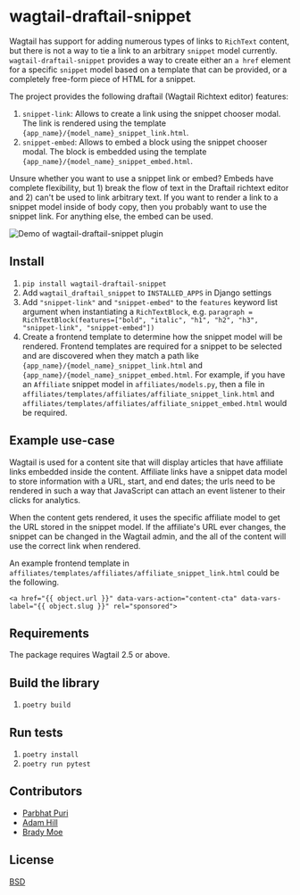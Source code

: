 # wagtail-draftail-snippet

Wagtail has support for adding numerous types of links to `RichText` content, but there is not a way to tie a link to an arbitrary `snippet` model currently. `wagtail-draftail-snippet` provides a way to create either an `a href` element for a specific `snippet` model based on a template that can be provided, or a completely free-form piece of HTML for a snippet.

The project provides the following draftail (Wagtail Richtext editor) features:

1. `snippet-link`: Allows to create a link using the snippet chooser modal. The link is rendered using the template `{app_name}/{model_name}_snippet_link.html`.
1. `snippet-embed`: Allows to embed a block using the snippet chooser modal. The block is embedded using the template `{app_name}/{model_name}_snippet_embed.html`.

Unsure whether you want to use a snippet link or embed? Embeds have complete flexibility, but 1) break the flow of text in the Draftail richtext editor and 2) can't be used to link arbitrary text. If you want to render a link to a snippet model inside of body copy, then you probably want to use the snippet link. For anything else, the embed can be used.

![Demo of wagtail-draftail-snippet plugin](draftail-snippet-demo.gif)

## Install

1. `pip install wagtail-draftail-snippet`
1. Add `wagtail_draftail_snippet` to `INSTALLED_APPS` in Django settings
1. Add `"snippet-link"` and `"snippet-embed"` to the `features` keyword list argument when instantiating a `RichTextBlock`, e.g. `paragraph = RichTextBlock(features=["bold", "italic", "h1", "h2", "h3", "snippet-link", "snippet-embed"])`
1. Create a frontend template to determine how the snippet model will be rendered. Frontend templates are required for a snippet to be selected and are discovered when they match a path like `{app_name}/{model_name}_snippet_link.html` and `{app_name}/{model_name}_snippet_embed.html`. For example, if you have an `Affiliate` snippet model in `affiliates/models.py`, then a file in `affiliates/templates/affiliates/affiliate_snippet_link.html` and `affiliates/templates/affiliates/affiliate_snippet_embed.html` would be required.

## Example use-case

Wagtail is used for a content site that will display articles that have affiliate links embedded inside the content. Affiliate links have a snippet data model to store information with a URL, start, and end dates; the urls need to be rendered in such a way that JavaScript can attach an event listener to their clicks for analytics.

When the content gets rendered, it uses the specific affiliate model to get the URL stored in the snippet model. If the affiliate's URL ever changes, the snippet can be changed in the Wagtail admin, and the all of the content will use the correct link when rendered.

An example frontend template in `affiliates/templates/affiliates/affiliate_snippet_link.html` could be the following.

```
<a href="{{ object.url }}" data-vars-action="content-cta" data-vars-label="{{ object.slug }}" rel="sponsored">
```

## Requirements

The package requires Wagtail 2.5 or above.

## Build the library

1. `poetry build`

## Run tests

1. `poetry install`
1. `poetry run pytest`

## Contributors

- [Parbhat Puri](https://github.com/Parbhat)
- [Adam Hill](https://github.com/adamghill/)
- [Brady Moe](https://github.com/bmoe872/)

## License

[BSD](https://github.com/themotleyfool/wagtail-draftail-snippet/blob/master/LICENSE)
